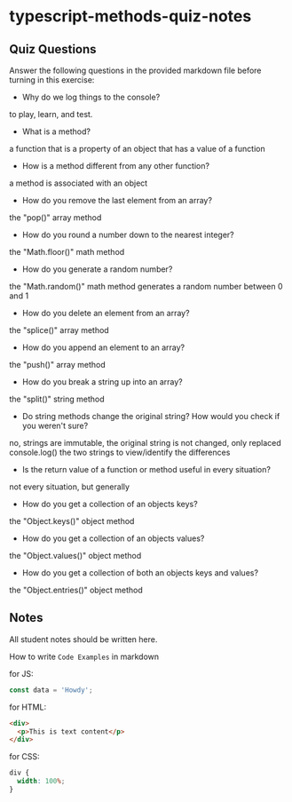 # typescript-methods-quiz-notes

## Quiz Questions

Answer the following questions in the provided markdown file before turning in this exercise:

- Why do we log things to the console?

to play, learn, and test.

- What is a method?

a function that is a property of an object that has a value of a function

- How is a method different from any other function?

a method is associated with an object

- How do you remove the last element from an array?

the "pop()" array method

- How do you round a number down to the nearest integer?

the "Math.floor()" math method

- How do you generate a random number?

the "Math.random()" math method generates a random number between 0 and 1

- How do you delete an element from an array?

the "splice()" array method

- How do you append an element to an array?

the "push()" array method

- How do you break a string up into an array?

the "split()" string method

- Do string methods change the original string? How would you check if you weren't sure?

no, strings are immutable, the original string is not changed, only replaced
console.log() the two strings to view/identify the differences

- Is the return value of a function or method useful in every situation?

not every situation, but generally

- How do you get a collection of an objects keys?

the "Object.keys()" object method

- How do you get a collection of an objects values?

the "Object.values()" object method

- How do you get a collection of both an objects keys and values?

the "Object.entries()" object method

## Notes

All student notes should be written here.

How to write `Code Examples` in markdown

for JS:

```javascript
const data = 'Howdy';
```

for HTML:

```html
<div>
  <p>This is text content</p>
</div>
```

for CSS:

```css
div {
  width: 100%;
}
```

